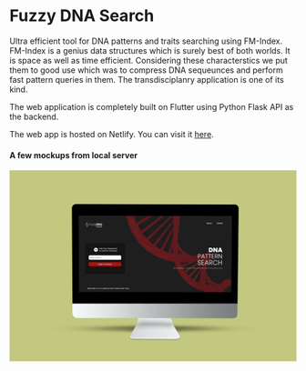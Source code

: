 # Fuzzy DNA Search
Ultra efficient tool for DNA patterns and traits searching using FM-Index. FM-Index is a genius data structures which is surely best of both worlds. It is space as well as time efficient. Considering these characterstics we put them to good use which was to compress DNA sequeunces and perform fast pattern queries in them. The transdisciplanry application is one of its kind. 

The web application is completely built on Flutter using Python Flask API as the backend.

The web app is hosted on Netlify. You can visit it [here](https://fuzzydna.netlify.app/).

#### A few mockups from local server 
![Homepage](https://github.com/FaazAbidi/Fuzzy-DNA-Search/blob/main/mockups/homepage.jpg)
